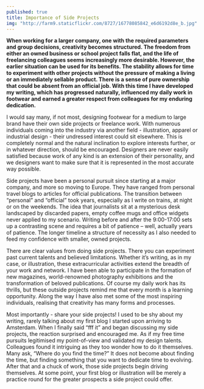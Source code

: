 ```yaml
---
published: true
title: Importance of Side Projects
img: "http://farm9.staticflickr.com/8727/16778085842_e6d6192d8e_b.jpg"
---
```


**When working for a larger company, one with the required parameters and group decisions, creativity becomes structured. The freedom from either an owned business or school project falls flat, and the life of freelancing colleagues seems increasingly more desirable. However, the earlier situation can be used for its benefits. The stability allows for time to experiment with other projects without the pressure of making a living or an immediately sellable product. There is a sense of pure ownership that could be absent from an official job. With this time I have developed my writing, which has progressed naturally, influenced my daily work in footwear and earned a greater respect from colleagues for my enduring dedication.**

I would say many, if not most, designing footwear for a medium to large brand have their own side projects or freelance work. With numerous individuals coming into the industry via another field - illustration, apparel or industrial design - their undressed interest could sit elsewhere. This is completely normal and the natural inclination to explore interests further, or in whatever direction, should be encouraged. Designers are never easily satisfied because work of any kind is an extension of their personality, and we designers want to make sure that it is represented in the most accurate way possible.

Side projects have been a personal pursuit since starting at a major company, and more so moving to Europe. They have ranged from personal travel blogs to articles for official publications. The transition between “personal” and “official” took years, especially as I write on trains, at night or on the weekends. The idea that journalists sit at a mysterious desk landscaped by discarded papers, empty coffee mugs and office widgets never applied to my scenario. Writing before and after the 9:00-17:00 sets up a contrasting scene and requires a bit of patience – well, actually years of patience. The longer timeline a structure of necessity as I also needed to feed my confidence with smaller, owned projects. 

There are clear values from doing side projects. There you can experiment past current talents and believed limitations. Whether it’s writing, as in my case, or illustration, these extracurricular activities extend the breadth of your work and network. I have been able to participate in the formation of new magazines, world-renowned photography exhibitions and the transformation of beloved publications. Of course my daily work has its thrills, but these outside projects remind me that every month is a learning opportunity. Along the way I have also met some of the most inspiring individuals, realising that creativity has many forms and processes. 

Most importantly - share your side projects! I used to be shy about my writing, rarely talking about my first blog I started upon arriving to Amsterdam. When I finally said “fff it” and began discussing my side projects, the reaction surprised and encouraged me. As if my free time pursuits legitimised my point-of-view and validated my design talents. Colleagues found it intriguing as they too wonder how to do it themselves. Many ask, “Where do you find the time?” It does not become about finding the time, but finding something that you want to dedicate time to evolving. After that and a chuck of work, those side projects begin driving themselves. At some point, your first blog or illustration will be merely a practice round for the greater prospects a side project could offer. 
